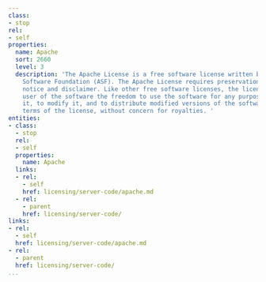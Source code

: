 ```yaml
---
class:
- stop
rel:
- self
properties:
  name: Apache
  sort: 2660
  level: 3
  description: 'The Apache License is a free software license written by the Apache
    Software Foundation (ASF). The Apache License requires preservation of the copyright
    notice and disclaimer. Like other free software licenses, the license allows the
    user of the software the freedom to use the software for any purpose, to distribute
    it, to modify it, and to distribute modified versions of the software, under the
    terms of the license, without concern for royalties. '
entities:
- class:
  - stop
  rel:
  - self
  properties:
    name: Apache
  links:
  - rel:
    - self
    href: licensing/server-code/apache.md
  - rel:
    - parent
    href: licensing/server-code/
links:
- rel:
  - self
  href: licensing/server-code/apache.md
- rel:
  - parent
  href: licensing/server-code/
...
```

